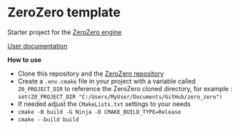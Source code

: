 # ZeroZero template

Starter project for the [ZeroZero engine](https://henrimichelon.github.io/ZeroZero/)

[User documentation](https://henrimichelon.github.io/ZeroZero/)

 **How to use**
 - Clone this repository and the [ZeroZero repository](https://github.com/HenriMichelon/zero_zero)
 - Create a `.env.cmake` file in your project with a variable called `Z0_PROJECT_DIR` to reference the ZeroZero cloned directory, for example : 
 `set(Z0_PROJECT_DIR "C:/Users/MyUser/Documents/GitHub/zero_zero")`
 - If needed adjust the `CMakeLists.txt` settings to your needs
 - `cmake -B build -G Ninja -D CMAKE_BUILD_TYPE=Release`
 - `cmake --build build`

    
